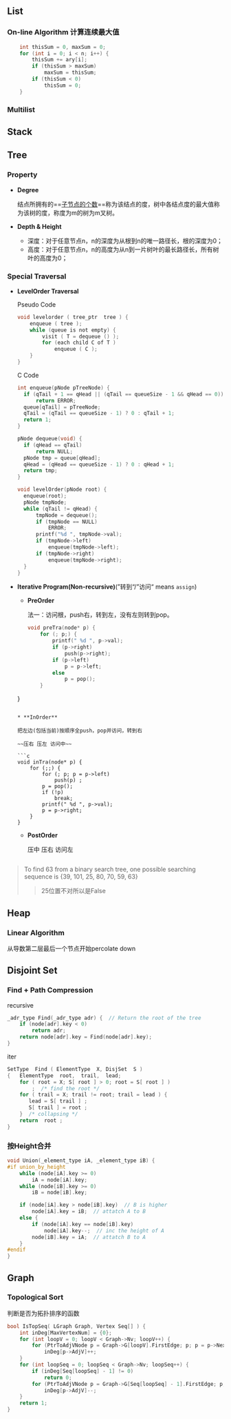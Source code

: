 ## List

### On-line Algorithm 计算连续最大值

```c
	int thisSum = 0, maxSum = 0;
	for (int i = 0; i < n; i++) {
		thisSum += ary[i];
		if (thisSum > maxSum)
			maxSum = thisSum;
		if (thisSum < 0)
			thisSum = 0;
	}
```

### Multilist





## Stack





## Tree

### Property

* **Degree**

  结点所拥有的==<u>子节点的个数</u>==称为该结点的度，树中各结点度的最大值称为该树的度，称度为m的树为m叉树。

* **Depth & Height**

  * 深度：对于任意节点n，n的深度为从根到n的唯一路径长，根的深度为0；
  * 高度：对于任意节点n，n的高度为从n到一片树叶的最长路径长，所有树叶的高度为0；

### Special Traversal

* **LevelOrder Traversal**

  Pseudo Code

  ```c
  void levelorder ( tree_ptr  tree ) {
      enqueue ( tree );
      while (queue is not empty) {
          visit ( T = dequeue () );
          for (each child C of T )
              enqueue ( C );
      }
  }
  ```

  C Code

  ```c
  int enqueue(pNode pTreeNode) {
  	if (qTail + 1 == qHead || (qTail == queueSize - 1 && qHead == 0))
  		return ERROR;
  	queue[qTail] = pTreeNode;
  	qTail = (qTail == queueSize - 1) ? 0 : qTail + 1;
  	return 1;
  }

  pNode dequeue(void) {
  	if (qHead == qTail)
  		return NULL;
  	pNode tmp = queue[qHead];
  	qHead = (qHead == queueSize - 1) ? 0 : qHead + 1;
  	return tmp;
  }

  void levelOrder(pNode root) {
  	enqueue(root);
  	pNode tmpNode;
  	while (qTail != qHead) {
  		tmpNode = dequeue();
  		if (tmpNode == NULL)
  			ERROR;
  		printf("%d ", tmpNode->val);
  		if (tmpNode->left)
  			enqueue(tmpNode->left);
  		if (tmpNode->right)
  			enqueue(tmpNode->right);
  	}
  }
  ```

* **Iterative Program(Non-recursive)**(”转到“/”访问“ means `assign`)

  * **PreOrder**

    法一：访问根，push右，转到左，没有左则转到pop。

    ```c
    void preTra(node* p) {
        for (; p;) {
            printf(" %d ", p->val);
            if (p->right)
                push(p->right);
            if (p->left)
                p = p->left;
            else
                p = pop();
        }
  }
    ```

  * **InOrder**

    把左边(包括当前)按顺序全push，pop并访问，转到右

    ~~压右 压左 访问中~~

    ```c
    void inTra(node* p) {
        for (;;) {
            for (; p; p = p->left)
                push(p) ;
            p = pop();
            if (!p)
                break;
            printf(" %d ", p->val);
            p = p->right;
        }
    }
    ```

  * **PostOrder**

    压中 压右 访问左

    ```c

    ```




> To find 63 from a binary search tree, one possible searching sequence is {39, 101, 25, 80, 70, 59, 63}
>
> > 25位置不对所以是False

## Heap

### Linear Algorithm

从导数第二层最后一个节点开始percolate down



## Disjoint Set

### Find + **Path Compression**

recursive

```c
_adr_type Find(_adr_type adr) {  // Return the root of the tree
    if (node[adr].key < 0)
        return adr;
    return node[adr].key = Find(node[adr].key);
}
```

iter

```c
SetType  Find ( ElementType  X, DisjSet  S )
{   ElementType  root,  trail,  lead;
    for ( root = X; S[ root ] > 0; root = S[ root ] )
        ;  /* find the root */
    for ( trail = X; trail != root; trail = lead ) {
       lead = S[ trail ] ;   
       S[ trail ] = root ;   
    }  /* collapsing */
    return  root ;
}
```

### 按Height合并

```c
void Union(_element_type iA, _element_type iB) {
#if union_by_height
    while (node[iA].key >= 0)
        iA = node[iA].key;
    while (node[iB].key >= 0)
        iB = node[iB].key;

    if (node[iA].key > node[iB].key)  // B is higher
        node[iA].key = iB;  // attatch A to B
    else {
        if (node[iA].key == node[iB].key)
            node[iA].key--;  // inc the height of A
        node[iB].key = iA;  // attatch B to A
    }
#endif
}
```







## Graph

### Topological Sort

判断是否为拓扑排序的函数

```c
bool IsTopSeq( LGraph Graph, Vertex Seq[] ) {
    int inDeg[MaxVertexNum] = {0};
    for (int loopV = 0; loopV < Graph->Nv; loopV++) {
        for (PtrToAdjVNode p = Graph->G[loopV].FirstEdge; p; p = p->Next)
            inDeg[p->AdjV]++;
    }
    for (int loopSeq = 0; loopSeq < Graph->Nv; loopSeq++) {
        if (inDeg[Seq[loopSeq] - 1] != 0)
            return 0;
        for (PtrToAdjVNode p = Graph->G[Seq[loopSeq] - 1].FirstEdge; p; p = p->Next)
            inDeg[p->AdjV]--;
    }
    return 1;
}
```

